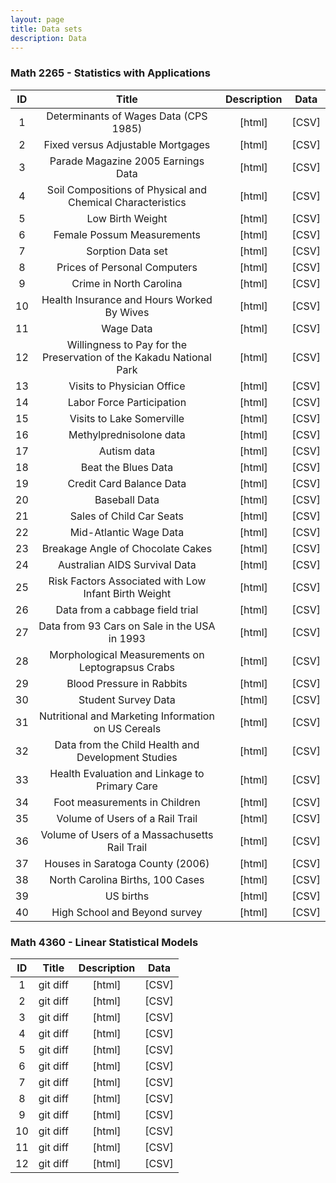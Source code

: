```yaml
---
layout: page
title: Data sets
description: Data
---
```


### Math 2265 - Statistics with Applications



| ID | Title | Description  | Data |
| :---:         |     :---:      |     :---:  |        :---: |
| 1   | 	Determinants of Wages Data (CPS 1985)    | <a style="text-decoration:none" href="https://vincentarelbundock.github.io/Rdatasets/doc/AER/CPS1985.html" target="_blank" rel="noopener noreferrer">[html]</a>    | <a style="text-decoration:none" href="../assets/Data2265/CPS1985.csv" target="_blank" rel="noopener noreferrer">[CSV]</a>    |
| 2     | Fixed versus Adjustable Mortgages     | <a style="text-decoration:none" href="https://vincentarelbundock.github.io/Rdatasets/doc/AER/Mortgage.html" target="_blank" rel="noopener noreferrer">[html]</a>      | <a style="text-decoration:none" href="../assets/Data2265/Mortgage.csv" target="_blank" rel="noopener noreferrer">[CSV]</a>      |
| 3     | 	Parade Magazine 2005 Earnings Data       | <a style="text-decoration:none" href="https://vincentarelbundock.github.io/Rdatasets/doc/AER/Parade2005.html" target="_blank" rel="noopener noreferrer">[html]</a>      | <a style="text-decoration:none" href="../assets/Data2265/Parade2005.csv" target="_blank" rel="noopener noreferrer">[CSV]</a>      |
| 4     | Soil Compositions of Physical and Chemical Characteristics       | <a style="text-decoration:none" href="https://vincentarelbundock.github.io/Rdatasets/doc/carData/Soils.html" target="_blank" rel="noopener noreferrer">[html]</a>       |<a style="text-decoration:none" href="../assets/Data2265/CPS1985.csv" target="_blank" rel="noopener noreferrer">[CSV]</a>      |
| 5     | Low Birth Weight       | <a style="text-decoration:none" href="https://vincentarelbundock.github.io/Rdatasets/doc/COUNT/lbw.html" target="_blank" rel="noopener noreferrer">[html]</a>       | <a style="text-decoration:none" href="../assets/Data2265/lbw.csv" target="_blank" rel="noopener noreferrer">[CSV]</a>      |
| 6     | 	Female Possum Measurements      | <a style="text-decoration:none" href="https://vincentarelbundock.github.io/Rdatasets/doc/DAAG/fossum.html" target="_blank" rel="noopener noreferrer">[html]</a>       | <a style="text-decoration:none" href="../assets/Data2265/fossum.csv" target="_blank" rel="noopener noreferrer">[CSV]</a>      |
| 7     | Sorption Data set       |<a style="text-decoration:none" href="https://vincentarelbundock.github.io/Rdatasets/doc/DAAG/sorption.html" target="_blank" rel="noopener noreferrer">[html]</a>       | <a style="text-decoration:none" href="../assets/Data2265/sorption.csv" target="_blank" rel="noopener noreferrer">[CSV]</a>      |
| 8     | Prices of Personal Computers       | <a style="text-decoration:none" href="https://vincentarelbundock.github.io/Rdatasets/doc/Ecdat/Computers.html" target="_blank" rel="noopener noreferrer">[html]</a>       | <a style="text-decoration:none" href="../assets/Data2265/Computers.csv" target="_blank" rel="noopener noreferrer">[CSV]</a>      |
| 9     | 	Crime in North Carolina       | <a style="text-decoration:none" href="https://vincentarelbundock.github.io/Rdatasets/doc/Ecdat/Crime.html" target="_blank" rel="noopener noreferrer">[html]</a>       | <a style="text-decoration:none" href="../assets/Data2265/Crime.csv" target="_blank" rel="noopener noreferrer">[CSV]</a>      |
| 10     | Health Insurance and Hours Worked By Wives       | <a style="text-decoration:none" href="https://vincentarelbundock.github.io/Rdatasets/doc/Ecdat/HI.html" target="_blank" rel="noopener noreferrer">[html]</a>       | <a style="text-decoration:none" href="../assets/Data2265/HI.csv" target="_blank" rel="noopener noreferrer">[CSV]</a>      |
| 11     | Wage Data       | <a style="text-decoration:none" href="https://vincentarelbundock.github.io/Rdatasets/doc/Ecdat/Griliches.html" target="_blank" rel="noopener noreferrer">[html]</a>       | <a style="text-decoration:none" href="../assets/Data2265/Griliches.csv" target="_blank" rel="noopener noreferrer">[CSV]</a>      |
| 12     |Willingness to Pay for the Preservation of the Kakadu National Park       | <a style="text-decoration:none" href="https://vincentarelbundock.github.io/Rdatasets/doc/Ecdat/Kakadu.html" target="_blank" rel="noopener noreferrer">[html]</a>  | <a style="text-decoration:none" href="../assets/Data2265/Kakadu.csv" target="_blank" rel="noopener noreferrer">[CSV]</a>      |
| 13     | Visits to Physician Office       | <a style="text-decoration:none" href="https://vincentarelbundock.github.io/Rdatasets/doc/Ecdat/OFP.html" target="_blank" rel="noopener noreferrer">[html]</a>       | <a style="text-decoration:none" href="../assets/Data2265/OFP.csv" target="_blank" rel="noopener noreferrer">[CSV]</a>      |
| 14     | Labor Force Participation      | <a style="text-decoration:none" href="https://vincentarelbundock.github.io/Rdatasets/doc/Ecdat/Participation.html" target="_blank" rel="noopener noreferrer">[html]</a>       | <a style="text-decoration:none" href="../assets/Data2265/Participation.csv" target="_blank" rel="noopener noreferrer">[CSV]</a>      |
| 15     | Visits to Lake Somerville       | <a style="text-decoration:none" href="https://vincentarelbundock.github.io/Rdatasets/doc/Ecdat/Somerville.html" target="_blank" rel="noopener noreferrer">[html]</a>       | <a style="text-decoration:none" href="../assets/Data2265/Somerville.csv" target="_blank" rel="noopener noreferrer">[CSV]</a>      |
| 16     | Methylprednisolone data       | <a style="text-decoration:none" href="https://vincentarelbundock.github.io/Rdatasets/doc/HLMdiag/ahd.html" target="_blank" rel="noopener noreferrer">[html]</a>      | <a style="text-decoration:none" href="../assets/Data2265/ahd.csv" target="_blank" rel="noopener noreferrer">[CSV]</a>      |
| 17     | Autism data       | <a style="text-decoration:none" href="https://vincentarelbundock.github.io/Rdatasets/doc/HLMdiag/autism.html" target="_blank" rel="noopener noreferrer">[html]</a>     | <a style="text-decoration:none" href="../assets/Data2265/autism.csv" target="_blank" rel="noopener noreferrer">[CSV]</a>      |
| 18     | Beat the Blues Data       | <a style="text-decoration:none" href="https://vincentarelbundock.github.io/Rdatasets/doc/HSAUR/BtheB.html" target="_blank" rel="noopener noreferrer">[html]</a>     | <a style="text-decoration:none" href="../assets/Data2265/BtheB.csv" target="_blank" rel="noopener noreferrer">[CSV]</a>      |
| 19     | Credit Card Balance Data       | <a style="text-decoration:none" href="https://vincentarelbundock.github.io/Rdatasets/doc/ISLR/Credit.html" target="_blank" rel="noopener noreferrer">[html]</a>      | <a style="text-decoration:none" href="../assets/Data2265/Credit.csv" target="_blank" rel="noopener noreferrer">[CSV]</a>      |
| 20     | Baseball Data      | <a style="text-decoration:none" href="https://vincentarelbundock.github.io/Rdatasets/doc/ISLR/Hitters.html" target="_blank" rel="noopener noreferrer">[html]</a>      | <a style="text-decoration:none" href="../assets/Data2265/Hitters.csv" target="_blank" rel="noopener noreferrer">[CSV]</a>      |
| 21     | Sales of Child Car Seats       | <a style="text-decoration:none" href="https://vincentarelbundock.github.io/Rdatasets/doc/ISLR/Carseats.html" target="_blank" rel="noopener noreferrer">[html]</a>      | <a style="text-decoration:none" href="../assets/Carseats.csv" target="_blank" rel="noopener noreferrer">[CSV]</a>      |
| 22     | Mid-Atlantic Wage Data       | <a style="text-decoration:none" href="https://vincentarelbundock.github.io/Rdatasets/doc/ISLR/Wage.html" target="_blank" rel="noopener noreferrer">[html]</a>      | <a style="text-decoration:none" href="../assets/Data2265/Wage.csv" target="_blank" rel="noopener noreferrer">[CSV]</a>      |
| 23     | Breakage Angle of Chocolate Cakes       | <a style="text-decoration:none" href="https://vincentarelbundock.github.io/Rdatasets/doc/lme4/cake.html" target="_blank" rel="noopener noreferrer">[html]</a>      | <a style="text-decoration:none" href="../assets/Data2265/cake.csv" target="_blank" rel="noopener noreferrer">[CSV]</a>      |
| 24     | Australian AIDS Survival Data       | <a style="text-decoration:none" href="https://vincentarelbundock.github.io/Rdatasets/doc/MASS/Aids2.html" target="_blank" rel="noopener noreferrer">[html]</a>      | <a style="text-decoration:none" href="../assets/Data2265/Aids2.csv" target="_blank" rel="noopener noreferrer">[CSV]</a>      |
| 25     | Risk Factors Associated with Low Infant Birth Weight       | <a style="text-decoration:none" href="https://vincentarelbundock.github.io/Rdatasets/doc/MASS/birthwt.html" target="_blank" rel="noopener noreferrer">[html]</a>       | <a style="text-decoration:none" href="../assets/Data2265/birthwt.csv" target="_blank" rel="noopener noreferrer">[CSV]</a>      |
|  26    | Data from a cabbage field trial      | <a style="text-decoration:none" href="https://vincentarelbundock.github.io/Rdatasets/doc/MASS/cabbages.html" target="_blank" rel="noopener noreferrer">[html]</a>       | <a style="text-decoration:none" href="../assets/cabbages.csv" target="_blank" rel="noopener noreferrer">[CSV]</a>      |
| 27     | Data from 93 Cars on Sale in the USA in 1993       | <a style="text-decoration:none" href="https://vincentarelbundock.github.io/Rdatasets/doc/MASS/Cars93.html" target="_blank" rel="noopener noreferrer">[html]</a>       | <a style="text-decoration:none" href="../assets/Data2265/Cars93.csv" target="_blank" rel="noopener noreferrer">[CSV]</a>      |
|  28    | Morphological Measurements on Leptograpsus Crabs       | <a style="text-decoration:none" href="https://vincentarelbundock.github.io/Rdatasets/doc/MASS/crabs.html" target="_blank" rel="noopener noreferrer">[html]</a>       | <a style="text-decoration:none" href="../assets/Data2265/crabs.csv" target="_blank" rel="noopener noreferrer">[CSV]</a>      |
| 29     | Blood Pressure in Rabbits      | <a style="text-decoration:none" href="https://vincentarelbundock.github.io/Rdatasets/doc/MASS/Rabbit.html" target="_blank" rel="noopener noreferrer">[html]</a>       | <a style="text-decoration:none" href="../assets/Data2265/Rabbit.csv" target="_blank" rel="noopener noreferrer">[CSV]</a>      |
| 30     | Student Survey Data      | <a style="text-decoration:none" href="https://vincentarelbundock.github.io/Rdatasets/doc/MASS/survey.html" target="_blank" rel="noopener noreferrer">[html]</a>       | <a style="text-decoration:none" href="../assets/Data2265/survey.csv" target="_blank" rel="noopener noreferrer">[CSV]</a>      |
|  31    | Nutritional and Marketing Information on US Cereals       | <a style="text-decoration:none" href="https://vincentarelbundock.github.io/Rdatasets/doc/MASS/UScereal.html" target="_blank" rel="noopener noreferrer">[html]</a>       | <a style="text-decoration:none" href="../assets/Data2265/UScereal.csv" target="_blank" rel="noopener noreferrer">[CSV]</a>      |
| 32     | Data from the Child Health and Development Studies       | <a style="text-decoration:none" href="https://vincentarelbundock.github.io/Rdatasets/doc/mosaicData/Gestation.html" target="_blank" rel="noopener noreferrer">[html]</a>       | <a style="text-decoration:none" href="../assets/Data2265/Gestation.csv" target="_blank" rel="noopener noreferrer">[CSV]</a>      |
| 33     | Health Evaluation and Linkage to Primary Care       | <a style="text-decoration:none" href="https://vincentarelbundock.github.io/Rdatasets/doc/mosaicData/HELPmiss.html" target="_blank" rel="noopener noreferrer">[html]</a>       | <a style="text-decoration:none" href="../assets/Data2265/HELPmiss.csv" target="_blank" rel="noopener noreferrer">[CSV]</a>      |
|  34    | Foot measurements in Children       | <a style="text-decoration:none" href="https://vincentarelbundock.github.io/Rdatasets/doc/mosaicData/KidsFeet.html" target="_blank" rel="noopener noreferrer">[html]</a>       | <a style="text-decoration:none" href="../assets/Data2265/KidsFeet.csv" target="_blank" rel="noopener noreferrer">[CSV]</a>      |
| 35     | Volume of Users of a Rail Trail      | <a style="text-decoration:none" href="https://vincentarelbundock.github.io/Rdatasets/doc/mosaicData/RailTrail.html" target="_blank" rel="noopener noreferrer">[html]</a>       | <a style="text-decoration:none" href="../assets/Data2265/RailTrail.csv" target="_blank" rel="noopener noreferrer">[CSV]</a>      |
| 36     | Volume of Users of a Massachusetts Rail Trail       | <a style="text-decoration:none" href="https://vincentarelbundock.github.io/Rdatasets/doc/mosaicData/Riders.html" target="_blank" rel="noopener noreferrer">[html]</a>       | <a style="text-decoration:none" href="../assets/Data2265/Riders.csv" target="_blank" rel="noopener noreferrer">[CSV]</a>      |
| 37     | Houses in Saratoga County (2006)       | <a style="text-decoration:none" href="https://vincentarelbundock.github.io/Rdatasets/doc/mosaicData/SaratogaHouses.html" target="_blank" rel="noopener noreferrer">[html]</a>       | <a style="text-decoration:none" href="../assets/Data2265/SaratogaHouses.csv" target="_blank" rel="noopener noreferrer">[CSV]</a>      |
| 38     | North Carolina Births, 100 Cases       | <a style="text-decoration:none" href="https://vincentarelbundock.github.io/Rdatasets/doc/openintro/births.html" target="_blank" rel="noopener noreferrer">[html]</a>       | <a style="text-decoration:none" href="../assets/Data2265/births.csv" target="_blank" rel="noopener noreferrer">[CSV]</a>      |
| 39     | US births       | <a style="text-decoration:none" href="https://vincentarelbundock.github.io/Rdatasets/doc/openintro/births14.html" target="_blank" rel="noopener noreferrer">[html]</a>       | <a style="text-decoration:none" href="../assets/Data2265/births14.csv" target="_blank" rel="noopener noreferrer">[CSV]</a>      |
| 40     | High School and Beyond survey       | <a style="text-decoration:none" href="https://vincentarelbundock.github.io/Rdatasets/doc/openintro/hsb2.html" target="_blank" rel="noopener noreferrer">[html]</a>       | <a style="text-decoration:none" href="../assets/Data2265/hsb2.csv" target="_blank" rel="noopener noreferrer">[CSV]</a>      |




             
 ### Math 4360 - Linear Statistical Models
 
 
 
| ID | Title | Description  | Data |
| :---:         |     :---:      |     :---:  |        :---: | 
|  1    | git diff       | <a style="text-decoration:none" href=" " target="_blank" rel="noopener noreferrer">[html]</a>      | <a style="text-decoration:none" href="../assets/CPS1985.csv" target="_blank" rel="noopener noreferrer">[CSV]</a>      |
|  2    | git diff       | <a style="text-decoration:none" href=" " target="_blank" rel="noopener noreferrer">[html]</a>      | <a style="text-decoration:none" href="../assets/CPS1985.csv" target="_blank" rel="noopener noreferrer">[CSV]</a>      |
|  3    | git diff       | <a style="text-decoration:none" href=" " target="_blank" rel="noopener noreferrer">[html]</a>      | <a style="text-decoration:none" href="../assets/CPS1985.csv" target="_blank" rel="noopener noreferrer">[CSV]</a>      |
|  4    | git diff       | <a style="text-decoration:none" href=" " target="_blank" rel="noopener noreferrer">[html]</a>      | <a style="text-decoration:none" href="../assets/CPS1985.csv" target="_blank" rel="noopener noreferrer">[CSV]</a>      |
|  5    | git diff       | <a style="text-decoration:none" href=" " target="_blank" rel="noopener noreferrer">[html]</a>      | <a style="text-decoration:none" href="../assets/CPS1985.csv" target="_blank" rel="noopener noreferrer">[CSV]</a>      |
|  6    | git diff       | <a style="text-decoration:none" href=" " target="_blank" rel="noopener noreferrer">[html]</a>      | <a style="text-decoration:none" href="../assets/CPS1985.csv" target="_blank" rel="noopener noreferrer">[CSV]</a>      |
|  7    | git diff       | <a style="text-decoration:none" href=" " target="_blank" rel="noopener noreferrer">[html]</a>      | <a style="text-decoration:none" href="../assets/CPS1985.csv" target="_blank" rel="noopener noreferrer">[CSV]</a>      |
|  8    | git diff       | <a style="text-decoration:none" href=" " target="_blank" rel="noopener noreferrer">[html]</a>      | <a style="text-decoration:none" href="../assets/CPS1985.csv" target="_blank" rel="noopener noreferrer">[CSV]</a>      |
|  9    | git diff       | <a style="text-decoration:none" href=" " target="_blank" rel="noopener noreferrer">[html]</a>      | <a style="text-decoration:none" href="../assets/CPS1985.csv" target="_blank" rel="noopener noreferrer">[CSV]</a>      |
|  10    | git diff       | <a style="text-decoration:none" href=" " target="_blank" rel="noopener noreferrer">[html]</a>      | <a style="text-decoration:none" href="../assets/CPS1985.csv" target="_blank" rel="noopener noreferrer">[CSV]</a>      |
|  11    | git diff       | <a style="text-decoration:none" href=" " target="_blank" rel="noopener noreferrer">[html]</a>      | <a style="text-decoration:none" href="../assets/CPS1985.csv" target="_blank" rel="noopener noreferrer">[CSV]</a>      |
|  12    | git diff       | <a style="text-decoration:none" href=" " target="_blank" rel="noopener noreferrer">[html]</a>      | <a style="text-decoration:none" href="../assets/CPS1985.csv" target="_blank" rel="noopener noreferrer">[CSV]</a>      |

 
 
<!-- Note: this is how to write a comment in HTML. Everything in here won't show up on your webpage.-->

<!--
To increase the size of the title, use fewer # in front of the paper title.
To decrease the size of the title, use more #. 
To remove the italics, remove the * before and after the description
To remove the underline from the title, remove the <u> tags (<u> and </u>)
-->
